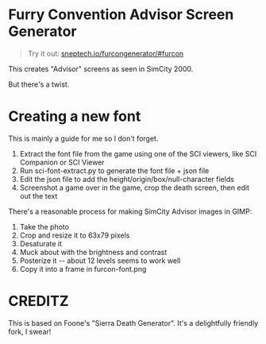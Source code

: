 Furry Convention Advisor Screen Generator
=============================

> Try it out: [sneptech.io/furcongenerator/#furcon](http://sneptech.io/furcongenerator/#furcon)

This creates "Advisor" screens as seen in SimCity 2000.

But there's a twist.


Creating a new font
===================

This is mainly a guide for me so I don't forget.

1. Extract the font file from the game using one of the SCI viewers, like SCI Companion or SCI Viewer
2. Run sci-font-extract.py to generate the font file + json file
3. Edit the json file to add the height/origin/box/null-character fields
4. Screenshot a game over in the game, crop the death screen, then edit out the text

There's a reasonable process for making SimCity Advisor images in GIMP:

1. Take the photo
2. Crop and resize it to 63x79 pixels
3. Desaturate it
4. Muck about with the brightness and contrast
5. Posterize it -- about 12 levels seems to work well
6. Copy it into a frame in furcon-font.png


CREDITZ
=======

This is based on Foone's "Sierra Death Generator". It's a delightfully friendly fork, I swear!

